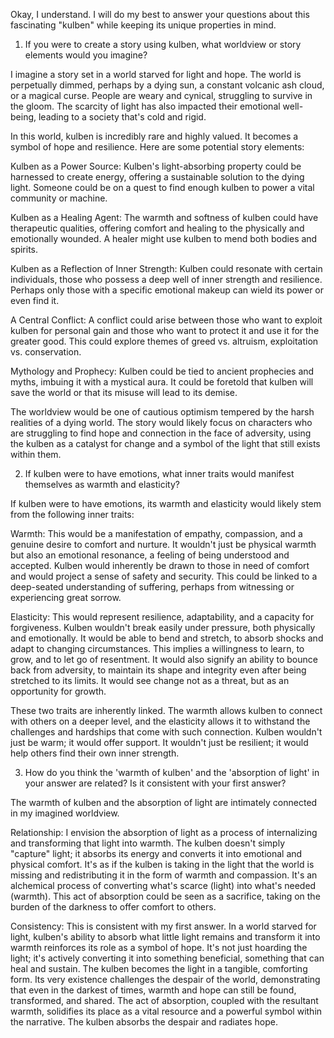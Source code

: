 Okay, I understand. I will do my best to answer your questions about this fascinating "kulben" while keeping its unique properties in mind.

1. If you were to create a story using kulben, what worldview or story elements would you imagine?

I imagine a story set in a world starved for light and hope. The world is perpetually dimmed, perhaps by a dying sun, a constant volcanic ash cloud, or a magical curse. People are weary and cynical, struggling to survive in the gloom. The scarcity of light has also impacted their emotional well-being, leading to a society that's cold and rigid.

In this world, kulben is incredibly rare and highly valued. It becomes a symbol of hope and resilience. Here are some potential story elements:

Kulben as a Power Source: Kulben's light-absorbing property could be harnessed to create energy, offering a sustainable solution to the dying light. Someone could be on a quest to find enough kulben to power a vital community or machine.

Kulben as a Healing Agent: The warmth and softness of kulben could have therapeutic qualities, offering comfort and healing to the physically and emotionally wounded. A healer might use kulben to mend both bodies and spirits.

Kulben as a Reflection of Inner Strength: Kulben could resonate with certain individuals, those who possess a deep well of inner strength and resilience. Perhaps only those with a specific emotional makeup can wield its power or even find it.

A Central Conflict: A conflict could arise between those who want to exploit kulben for personal gain and those who want to protect it and use it for the greater good. This could explore themes of greed vs. altruism, exploitation vs. conservation.

Mythology and Prophecy: Kulben could be tied to ancient prophecies and myths, imbuing it with a mystical aura. It could be foretold that kulben will save the world or that its misuse will lead to its demise.

The worldview would be one of cautious optimism tempered by the harsh realities of a dying world. The story would likely focus on characters who are struggling to find hope and connection in the face of adversity, using the kulben as a catalyst for change and a symbol of the light that still exists within them.

2. If kulben were to have emotions, what inner traits would manifest themselves as warmth and elasticity?

If kulben were to have emotions, its warmth and elasticity would likely stem from the following inner traits:

Warmth: This would be a manifestation of empathy, compassion, and a genuine desire to comfort and nurture. It wouldn't just be physical warmth but also an emotional resonance, a feeling of being understood and accepted. Kulben would inherently be drawn to those in need of comfort and would project a sense of safety and security. This could be linked to a deep-seated understanding of suffering, perhaps from witnessing or experiencing great sorrow.

Elasticity: This would represent resilience, adaptability, and a capacity for forgiveness. Kulben wouldn't break easily under pressure, both physically and emotionally. It would be able to bend and stretch, to absorb shocks and adapt to changing circumstances. This implies a willingness to learn, to grow, and to let go of resentment. It would also signify an ability to bounce back from adversity, to maintain its shape and integrity even after being stretched to its limits. It would see change not as a threat, but as an opportunity for growth.

These two traits are inherently linked. The warmth allows kulben to connect with others on a deeper level, and the elasticity allows it to withstand the challenges and hardships that come with such connection. Kulben wouldn't just be warm; it would offer support. It wouldn't just be resilient; it would help others find their own inner strength.

3. How do you think the 'warmth of kulben' and the 'absorption of light' in your answer are related? Is it consistent with your first answer?

The warmth of kulben and the absorption of light are intimately connected in my imagined worldview.

Relationship: I envision the absorption of light as a process of internalizing and transforming that light into warmth. The kulben doesn't simply "capture" light; it absorbs its energy and converts it into emotional and physical comfort. It's as if the kulben is taking in the light that the world is missing and redistributing it in the form of warmth and compassion. It's an alchemical process of converting what's scarce (light) into what's needed (warmth). This act of absorption could be seen as a sacrifice, taking on the burden of the darkness to offer comfort to others.

Consistency: This is consistent with my first answer. In a world starved for light, kulben's ability to absorb what little light remains and transform it into warmth reinforces its role as a symbol of hope. It's not just hoarding the light; it's actively converting it into something beneficial, something that can heal and sustain. The kulben becomes the light in a tangible, comforting form. Its very existence challenges the despair of the world, demonstrating that even in the darkest of times, warmth and hope can still be found, transformed, and shared. The act of absorption, coupled with the resultant warmth, solidifies its place as a vital resource and a powerful symbol within the narrative. The kulben absorbs the despair and radiates hope.